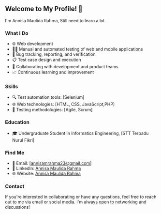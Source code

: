 
## Welcome to My Profile! 👋

I'm Annisa Maulida Rahma, Still need to learn a lot.

### What I Do

- 🌐 Web development
- 🕵️‍♀️ Manual and automated testing of web and mobile applications
- 🐛 Bug tracking, reporting, and verification
- 📋 Test case design and execution
- 🤝 Collaborating with development and product teams
- 📈 Continuous learning and improvement

### Skills

- 🔍 Test automation tools: [Selenium]
- 🌐 Web technologies: [HTML, CSS, JavaScript,PHP]
- 🧪 Testing methodologies: [Agile, Scrum]

### Education

- 🎓 Undergraduate Student in Informatics Engineering, [STT Terpadu Nurul Fikri]

### Find Me

- 📧 Email: [annisamrahma23@gmail.com]
- 💼 LinkedIn: [Annisa Maulida Rahma](https://www.linkedin.com/in/annisa-maulidaa/)
- 🌐 Website: [Annisa Maulida Rahma]()

### Contact

If you're interested in collaborating or have any questions, feel free to reach out to me via email or social media. I'm always open to networking and discussions!

